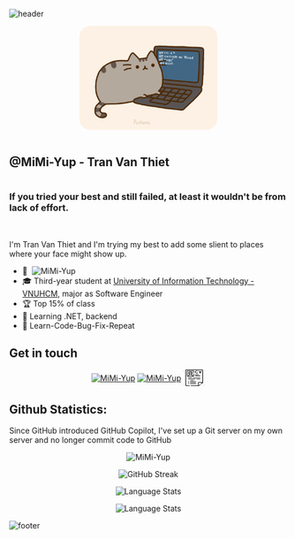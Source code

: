 ![header](https://capsule-render.vercel.app/api?type=wave&&&&color=0:F27BBE,100:8B98F2&height=200&fontColor=ffffff&animation=scaleIn&fontAlignY=30&section=header&text=Ameow😪💤&fontSize=50)

<p align="center" ><img src="./readme/pusheencode.gif" style="border-radius: 20px;" alt="MiMi-Yup" width="250" /></p>

<div  style="display: flex; align-items: center;">
  <h2 style="display: inline-block"> @MiMi-Yup - Tran Van Thiet</h2> 
  
</div>

<h3>If you tried your best and still failed, at least it wouldn't be from lack of effort.</h3>
<br>
<p>I'm Tran Van Thiet and I'm trying my best to add some slient to places where your face might show up.</p>

<ul>
  <li>🥳 <img style="margin-left: 4px"src="https://komarev.com/ghpvc/?username=mimi-yup&color=red" alt="MiMi-Yup" /></li>
  <li>🎓 Third-year student at <a href="https://en.uit.edu.vn/overview-vnuhcm-university-information-technology">University of Information Technology - VNUHCM</a>, major as Software Engineer</li>
  <li>🏆 Top 15% of class</li>
  <li>🌱 Learning .NET, backend</li>
  <li>🚀 Learn-Code-Bug-Fix-Repeat</li>
</ul>

<h2> Get in touch </h2>

<p align="center">
<a href="https://fb.com/mimi.thiet" target="blank"><img align="center" src="https://raw.githubusercontent.com/rahuldkjain/github-profile-readme-generator/master/src/images/icons/Social/facebook.svg" alt="MiMi-Yup" height="30" width="40" /></a>
<a href="https://linkedin.com/in/mimi-tvt" target="blank"><img align="center" src="https://raw.githubusercontent.com/rahuldkjain/github-profile-readme-generator/master/src/images/icons/Social/linked-in-alt.svg" alt="MiMi-Yup" height="30" width="40" /></a>
<a href="./readme/CV-01.png" target="blank"><img align="center" src="./readme/cv.png" alt="MiMi-Yup" height="30" width="40" style="background-color: grey; border-radius: 5px"/></a>

<h2 >Github Statistics:</h2>
<p>Since GitHub introduced GitHub Copilot, I've set up a Git server on my own server and no longer commit code to GitHub</p>
<p align="center"> <img src="https://github-readme-stats.vercel.app/api?username=mimi-yup&hide=issues&count_private=true&show_icons=true&theme=radical" alt="MiMi-Yup" /> </p>

<p align="center"> <img src="https://github-readme-streak-stats.herokuapp.com?user=mimi-yup&theme=omni" alt="GitHub Streak" /> </p>

<p align="center"> <img src="https://github-readme-stats.vercel.app/api/top-langs/?username=mimi-yup&layout=compact&theme=omni&langs_count=10&card_width=445" alt="Language Stats" /> </p>

<p align="center"> <img src="https://leetcard.jacoblin.cool/thiet" alt="Language Stats" /> </p>

![footer](https://capsule-render.vercel.app/api?type=wave&&&&color=0:F27BBE,100:8B98F2&height=120&section=footer)
